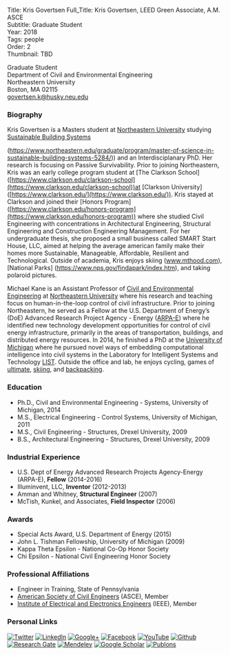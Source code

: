 Title: Kris Govertsen
Full_Title: Kris Govertsen, LEED Green Associate, A.M. ASCE  
Subtitle: Graduate Student  
Year: 2018  
Tags: people  
Order: 2  
Thumbnail: TBD

Graduate Student  
Department of Civil and Environmental Engineering  
Northeastern University  
Boston, MA 02115  
[govertsen.k@husky.neu.edu](mailto:govertsen.k@husky.neu.edu)

### Biography 

Kris Govertsen is a Masters student at [Northeastern University](http://www.neu.edu) studying [Sustainable Building Systems](https://www.northeastern.edu/graduate/program/master-of-science-in-sustainable-building-systems-5284/) 

(https://www.northeastern.edu/graduate/program/master-of-science-in-sustainable-building-systems-5284/)) and an Interdisciplanary PhD. Her research is focusing on Passive Survivability. Prior to joining Northeastern, Kris was an early college program student at [The Clarkson School] ([https://www.clarkson.edu/clarkson-school](https://www.clarkson.edu/clarkson-school))at [Clarkson University] ([https://www.clarkson.edu/](https://www.clarkson.edu/)). Kris stayed at Clarkson and joined their [Honors Program] ([https://www.clarkson.edu/honors-program](https://www.clarkson.edu/honors-program)) where she studied Civil Engineering with concentrations in Architectural Engineering, Structural Engineering and Construction Engineering Management. For her undergraduate thesis, she proposed a small business called SMART Start House, LLC, aimed at helping the average american family make their homes more Sustainable, Manageable, Affordable, Resilient and Technological. Outside of academia, Kris enjoys skiing (www.mthood.com), [National Parks] (https://www.nps.gov/findapark/index.htm), and taking polaroid pictures.

Michael Kane is an Assistant Professor of [Civil and Environmental Engineering](http://www.civ.neu.edu/) at [Northeastern University](http://www.neu.edu) where his research and teaching focus on human-in-the-loop control of civil infrastructure. Prior to joining Northeastern, he served as a Fellow at the U.S. Department of Energy’s (DoE) Advanced Research Project Agency - Energy ([ARPA-E](http://arpa-e.energy.gov/)) where he identified new technology development opportunities for control of civil energy infrastructure, primarily in the areas of transportation, buildings, and distributed energy resources. In 2014, he finished a PhD at the [University of Michigan](http://www.umich.edu) where he pursued novel ways of embedding computational intelligence into civil systems in the Laboratory for Intelligent Systems and Technology [LIST](http://www-personal.umich.edu/~jerlynch/). Outside the office and lab, he enjoys cycling, games of [ultimate](http://pickupultimate.com/), [skiing](/proj_skiing.php), and [backpacking](/proj_backpacking.php).


### Education
- Ph.D., Civil and Environmental Engineering - Systems, University of Michigan, 2014
- M.S., Electrical Engineering - Control Systems, University of Michigan, 2011
- M.S., Civil Engineering - Structures, Drexel University, 2009
- B.S., Architectural Engineering - Structures, Drexel University, 2009


### Industrial Experience
- U.S. Dept of Energy Advanced Research Projects Agency-Energy (ARPA-E), **Fellow** (2014-2016)
- Illuminvent, LLC, **Inventor** (2012-2013)
- Amman and Whitney, **Structural Engineer** (2007)
- McTish, Kunkel, and Associates, **Field Inspector** (2006)


### Awards
- Special Acts Award, U.S. Department of Energy (2015)
- John L. Tishman Fellowship, University of Michigan (2009)
- Kappa Theta Epsilon - National Co-Op Honor Society
- Chi Epsilon - National Civil Engineering Honor Society


### Professional Affiliations
- Engineer in Training, State of Pennsylvania
- [American Society of Civil Engineers](http://www.asce.org/) (ASCE), Member
- [Institute of Electrical and Electronics Engineers](ieee.org) (IEEE), Member


### Personal Links
[![Twitter](img/links/twitter_30x30.png)](https://twitter.com/thisismikekane) [![LinkedIn](img/links/linkedin_30x30.png)](https://www.linkedin.com/in/thisismikekane) [![Google+](img/links/gplus_30x30.png)](https://plus.google.com/103584332441459826416/posts) [![Facebook](img/links/fb_30x30.png)](https://www.facebook.com/MBKane) [![YouTube](img/links/youtube_30x30.png)](https://www.youtube.com/user/thisismikekane) [![Github](img/links/github_30x30.png)](https://github.com/thisIsMikeKane/) [![Research Gate](img/links/researchgate_30x30.png)](http://localhost:8080/img/researchgate_64x64.png) [![Mendeley](img/links/mendeley_30x30.png)](http://localhost:8080/img/mendeley_64x64.png) [![Google Scholar](img/links/google_scholar_30x30.png)](https://scholar.google.com/citations?hl=en&user=bjgqH0MAAAAJ) [![Publons](img/links/publons_30x30.png)](https://publons.com/a/1349743/)
<!--stackedit_data:
eyJoaXN0b3J5IjpbNTI2NTIzMjc0LDEyMjUzMzc3ODddfQ==
-->